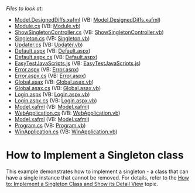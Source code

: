 <!-- default file list -->
*Files to look at*:

* [Model.DesignedDiffs.xafml](./CS/HowToImplementSingleton.Module/Model.DesignedDiffs.xafml) (VB: [Model.DesignedDiffs.xafml](./VB/HowToImplementSingleton.Module/Model.DesignedDiffs.xafml))
* [Module.cs](./CS/HowToImplementSingleton.Module/Module.cs) (VB: [Module.vb](./VB/HowToImplementSingleton.Module/Module.vb))
* [ShowSingletonController.cs](./CS/HowToImplementSingleton.Module/ShowSingletonController.cs) (VB: [ShowSingletonController.vb](./VB/HowToImplementSingleton.Module/ShowSingletonController.vb))
* [Singleton.cs](./CS/HowToImplementSingleton.Module/Singleton.cs) (VB: [Singleton.vb](./VB/HowToImplementSingleton.Module/Singleton.vb))
* [Updater.cs](./CS/HowToImplementSingleton.Module/Updater.cs) (VB: [Updater.vb](./VB/HowToImplementSingleton.Module/Updater.vb))
* [Default.aspx](./CS/HowToImplementSingleton.Web/Default.aspx) (VB: [Default.aspx](./VB/HowToImplementSingleton.Web/Default.aspx))
* [Default.aspx.cs](./CS/HowToImplementSingleton.Web/Default.aspx.cs) (VB: [Default.aspx](./VB/HowToImplementSingleton.Web/Default.aspx))
* [EasyTestJavaScripts.js](./CS/HowToImplementSingleton.Web/EasyTestJavaScripts.js) (VB: [EasyTestJavaScripts.js](./VB/HowToImplementSingleton.Web/EasyTestJavaScripts.js))
* [Error.aspx](./CS/HowToImplementSingleton.Web/Error.aspx) (VB: [Error.aspx](./VB/HowToImplementSingleton.Web/Error.aspx))
* [Error.aspx.cs](./CS/HowToImplementSingleton.Web/Error.aspx.cs) (VB: [Error.aspx](./VB/HowToImplementSingleton.Web/Error.aspx))
* [Global.asax](./CS/HowToImplementSingleton.Web/Global.asax) (VB: [Global.asax.vb](./VB/HowToImplementSingleton.Web/Global.asax.vb))
* [Global.asax.cs](./CS/HowToImplementSingleton.Web/Global.asax.cs) (VB: [Global.asax.vb](./VB/HowToImplementSingleton.Web/Global.asax.vb))
* [Login.aspx](./CS/HowToImplementSingleton.Web/Login.aspx) (VB: [Login.aspx.vb](./VB/HowToImplementSingleton.Web/Login.aspx.vb))
* [Login.aspx.cs](./CS/HowToImplementSingleton.Web/Login.aspx.cs) (VB: [Login.aspx.vb](./VB/HowToImplementSingleton.Web/Login.aspx.vb))
* [Model.xafml](./CS/HowToImplementSingleton.Web/Model.xafml) (VB: [Model.xafml](./VB/HowToImplementSingleton.Web/Model.xafml))
* [WebApplication.cs](./CS/HowToImplementSingleton.Web/WebApplication.cs) (VB: [WebApplication.vb](./VB/HowToImplementSingleton.Web/WebApplication.vb))
* [Model.xafml](./CS/HowToImplementSingleton.Win/Model.xafml) (VB: [Model.xafml](./VB/HowToImplementSingleton.Win/Model.xafml))
* [Program.cs](./CS/HowToImplementSingleton.Win/Program.cs) (VB: [Program.vb](./VB/HowToImplementSingleton.Win/Program.vb))
* [WinApplication.cs](./CS/HowToImplementSingleton.Win/WinApplication.cs) (VB: [WinApplication.vb](./VB/HowToImplementSingleton.Win/WinApplication.vb))
<!-- default file list end -->
# How to Implement a Singleton class


<p>This example demonstrates how to implement a singleton - a class that can have a single instance that cannot be removed. For details, refer to the <a href="http://documentation.devexpress.com/#Xaf/CustomDocument2916"><u>How to: Implement a Singleton Class and Show its Detail View</u></a> topic.</p>

<br/>


